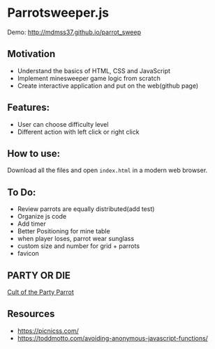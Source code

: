 Parrotsweeper.js
===========

Demo: http://mdmss37.github.io/parrot_sweep

Motivation
-----------
+ Understand the basics of HTML, CSS and JavaScript
+ Implement minesweeper game logic from scratch
+ Create interactive application and put on the web(github page)

Features:
-----------
+ User can choose difficulty level
+ Different action with left click or right click

How to use:
-----------
Download all the files and open `index.html` in a modern web browser.

To Do:
-----------
+ Review parrots are equally distributed(add test)
+ Organize js code
+ Add timer
+ Better Positioning for mine table
+ when player loses, parrot wear sunglass
+ custom size and number for grid + parrots
+ favicon

PARTY OR DIE
-----------
[Cult of the Party Parrot](http://cultofthepartyparrot.com/)

Resources
-----------
+ https://picnicss.com/
+ https://toddmotto.com/avoiding-anonymous-javascript-functions/






